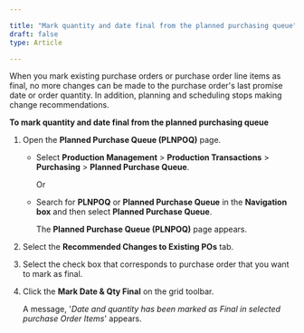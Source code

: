 ```yaml
---

title: "Mark quantity and date final from the planned purchasing queue"
draft: false
type: Article

---
```


When you mark existing purchase orders or purchase order line items as final, no more changes can be made to the purchase order's last promise date or order quantity. In addition, planning and scheduling stops making change recommendations.

**To mark quantity and date final from the planned purchasing queue**

1. Open the **Planned Purchase Queue (PLNPOQ)** page.

    - Select **Production Management** > **Production Transactions** > **Purchasing** > **Planned Purchase Queue**.

        Or

    - Search for **PLNPOQ** or **Planned Purchase Queue** in the **Navigation box** and then select **Planned Purchase Queue**.

       The **Planned Purchase Queue (PLNPOQ)** page appears.

2. Select the **Recommended Changes to Existing POs** tab.

3. Select the check box that corresponds to purchase order that you want to mark as final.

4. Click the **Mark Date & Qty Final** on the grid toolbar.

    A message, '*Date and quantity has been marked as Final in selected purchase Order Items*' appears.

​